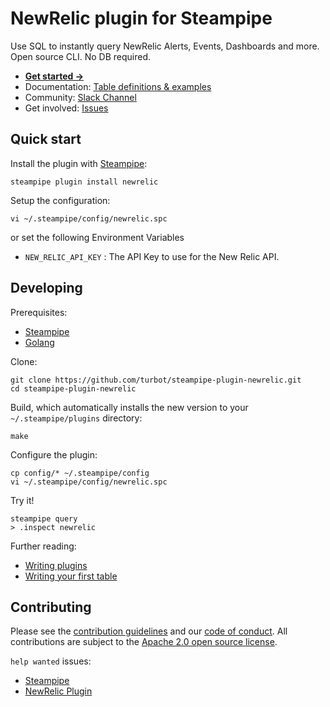 # NewRelic plugin for Steampipe

Use SQL to instantly query NewRelic Alerts, Events, Dashboards and more. Open source CLI. No DB required.

- **[Get started ->](https://hub.steampipe.io/plugins/turbot/newrelic)**
- Documentation: [Table definitions & examples](https://hub.steampipe.io/plugins/turbot/newrelic/tables)
- Community: [Slack Channel](https://steampipe.io/community/join)
- Get involved: [Issues](https://github.com/turbot/steampipe-plugin-newrelic/issues)

## Quick start

Install the plugin with [Steampipe](https://steampipe.io):

```shell
steampipe plugin install newrelic
```

Setup the configuration:

```shell
vi ~/.steampipe/config/newrelic.spc
```

or set the following Environment Variables

- `NEW_RELIC_API_KEY` : The API Key to use for the New Relic API.

## Developing

Prerequisites:

- [Steampipe](https://steampipe.io/downloads)
- [Golang](https://golang.org/doc/install)

Clone:

```shell
git clone https://github.com/turbot/steampipe-plugin-newrelic.git
cd steampipe-plugin-newrelic
```

Build, which automatically installs the new version to your `~/.steampipe/plugins` directory:

```shell
make
```

Configure the plugin:

```shell
cp config/* ~/.steampipe/config
vi ~/.steampipe/config/newrelic.spc
```

Try it!

```shell
steampipe query
> .inspect newrelic
```

Further reading:

- [Writing plugins](https://steampipe.io/docs/develop/writing-plugins)
- [Writing your first table](https://steampipe.io/docs/develop/writing-your-first-table)

## Contributing

Please see the [contribution guidelines](https://github.com/turbot/steampipe/blob/main/CONTRIBUTING.md) and our [code of conduct](https://github.com/turbot/steampipe/blob/main/CODE_OF_CONDUCT.md). All contributions are subject to the [Apache 2.0 open source license](https://github.com/turbot/steampipe-plugin-pagerduty/blob/main/LICENSE).

`help wanted` issues:

- [Steampipe](https://github.com/turbot/steampipe/labels/help%20wanted)
- [NewRelic Plugin](https://github.com/turbot/steampipe-plugin-newrelic/labels/help%20wanted)
